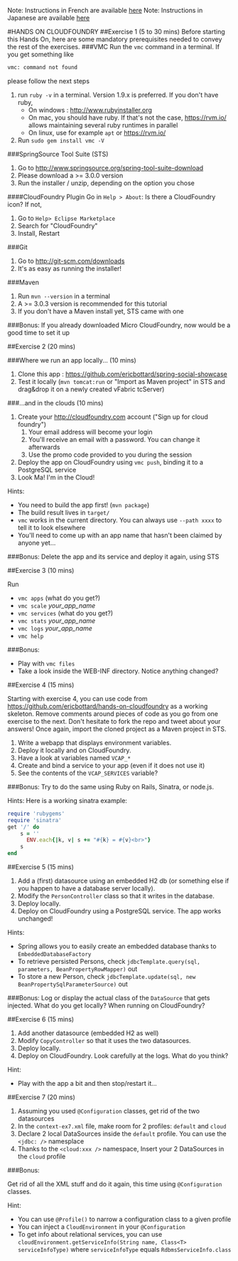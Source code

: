 Note: Instructions in French are available [here](https://github.com/ericbottard/hands-on-cloudfoundry/blob/master/README.fr.md)
Note: Instructions in Japanese are available [here](https://github.com/ericbottard/hands-on-cloudfoundry/blob/master/README.jp.md)

#HANDS ON CLOUDFOUNDRY
##Exercise 1 (5 to 30 mins)
Before starting this Hands On, here are some mandatory prerequisites needed to convey the rest of the exercises.
###VMC
Run the `vmc` command in a terminal. If you get something like 
```bash   
vmc: command not found
```
please follow the next steps

1. run `ruby -v` in a terminal. Version 1.9.x is preferred. If you don't have ruby, 
    * On windows : http://www.rubyinstaller.org
    * On mac, you should have ruby. If that's not the case, https://rvm.io/ allows maintaining several ruby runtimes in parallel
    * On linux, use for example `apt` or https://rvm.io/
1. Run `sudo gem install vmc -V`

###SpringSource Tool Suite (STS)

1. Go to http://www.springsource.org/spring-tool-suite-download
1. Please download a >= 3.0.0 version
1. Run the installer / unzip, depending on the option you chose

####CloudFoundry Plugin
Go in `Help > About`: Is there a CloudFoundry icon? If not,

1. Go to `Help> Eclipse Marketplace` 
2. Search for "CloudFoundry"
3. Install, Restart

###Git

1. Go to http://git-scm.com/downloads
1. It's as easy as running the installer!

###Maven 
1. Run `mvn --version` in a terminal
1. A >= 3.0.3 version is recommended for this tutorial
1. If you don't have a Maven install yet, STS came with one

###Bonus:
If you already downloaded Micro CloudFoundry, now would be a good time to set it up

##Exercise 2 (20 mins)

###Where we run an app locally... (10 mins)
1. Clone this app : https://github.com/ericbottard/spring-social-showcase
1. Test it locally (`mvn tomcat:run` or "Import as Maven project" in STS and drag&drop it on a newly created vFabric tcServer)

###...and in the clouds (10 mins)
1. Create your http://cloudfoundry.com account ("Sign up for cloud foundry")
    1. Your email address will become your login
    1. You'll receive an email with a password. You can change it afterwards
    1. Use the promo code provided to you during the session 
1. Deploy the app on CloudFoundry using `vmc push`, binding it to a PostgreSQL service
1. Look Ma! I'm in the Cloud!

Hints:

- You need to build the app first! (`mvn package`)
- The build result lives in `target/`
- `vmc` works in the current directory. You can always use `--path xxxx` to tell it to look elsewhere
- You'll need to come up with an app name that hasn't been claimed by anyone yet...

###Bonus:
Delete the app and its service and deploy it again, using STS

##Exercise 3 (10 mins)

Run

 * `vmc apps` (what do you get?)
 * `vmc scale` *your_app_name*
 * `vmc services` (what do you get?)
 * `vmc stats` *your_app_name*
 * `vmc logs` *your_app_name*
 * `vmc help`

###Bonus:
 * Play with `vmc files`
 * Take a look inside the WEB-INF directory. Notice anything changed?

##Exercise 4 (15 mins)

Starting with exercise 4, you can use code from https://github.com/ericbottard/hands-on-cloudfoundry as a working skeleton. Remove comments around pieces of code as you go from one exercise to the next. Don't hesitate to fork the repo and tweet about your answers!
Once again, import the cloned project as a Maven project in STS.

1. Write a webapp that displays environment variables.
1. Deploy it locally and on CloudFoundry.
1. Have a look at variables named `VCAP_*`
1. Create and bind a service to your app (even if it does not use it)
1. See the contents of the `VCAP_SERVICES` variable?

###Bonus:
Try to do the same using Ruby on Rails, Sinatra, or node.js.

Hints: Here is a working sinatra example:
```ruby
require 'rubygems'
require 'sinatra'
get '/' do
	s = ''
	  ENV.each{|k, v| s += "#{k} = #{v}<br>"}
	s
end
```

##Exercise 5 (15 mins)

1. Add a (first) datasource using an embedded H2 db (or something else if you happen to have a database server locally).
2. Modify the `PersonController` class so that it writes in the database.
3. Deploy locally.
3. Deploy on CloudFoundry using a PostgreSQL service. The app works unchanged!

Hints:

- Spring allows you to easily create an embedded database thanks to `EmbeddedDatabaseFactory`
- To retrieve persisted Persons, check `jdbcTemplate.query(sql, parameters, BeanPropertyRowMapper)` out
- To store a new Person, check `jdbcTemplate.update(sql, new BeanPropertySqlParameterSource)` out

###Bonus:
Log or display the actual class of the `DataSource` that gets injected. What do you get locally? When running on CloudFoundry?

##Exercise 6 (15 mins)

1. Add another datasource (embedded H2 as well)
2. Modify `CopyController` so that it uses the two datasources.
3. Deploy locally.
3. Deploy on CloudFoundry. Look carefully at the logs. What do you think?

Hint:

- Play with the app a bit and then stop/restart it...


##Exercise 7 (20 mins)

1. Assuming you used `@Configuration` classes, get rid of the two datasources
2. In the `context-ex7.xml` file, make room for 2 profiles: `default` and `cloud`
3. Declare 2 local DataSources inside the `default` profile. You can use the `<jdbc: />` namesplace
4. Thanks to the `<cloud:xxx />` namespace, Insert your 2 DataSources in the `cloud` profile

###Bonus:

Get rid of all the XML stuff and do it again, this time using `@Configuration` classes.

Hint: 

- You can use `@Profile()` to narrow a configuration class to a given profile
- You can inject a `CloudEnvironment` in your `@Configuration`
- To get info about relational services, you can use `cloudEnvironment.getServiceInfo(String name, Class<T> serviceInfoType)` where `serviceInfoType` equals `RdbmsServiceInfo.class`
